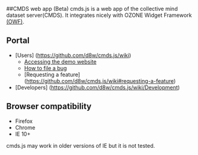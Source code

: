 ##CMDS web app (Beta)
cmds.js is a web app of the collective mind dataset server(CMDS). It integrates nicely with OZONE Widget Framework [(OWF)](http://www.ozoneplatform.org/).

## Portal
* [Users] (https://github.com/d8w/cmds.js/wiki)
  * [Accessing the demo website](https://github.com/d8w/cmds.js/wiki#accessing-the-demo-website)
  * [How to file a bug](https://github.com/d8w/cmds.js/wiki#how-to-file-a-bug)
  * [Requesting a feature] (https://github.com/d8w/cmds.js/wiki#requesting-a-feature)
* [Developers] (https://github.com/d8w/cmds.js/wiki/Development)

## Browser compatibility
* Firefox
* Chrome
* IE 10+

cmds.js may work in older versions of IE but it is not tested.
